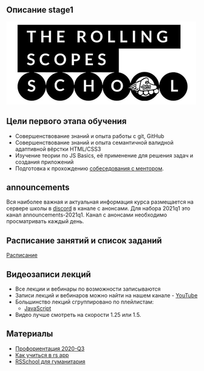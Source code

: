 ## Описание stage1
![](images/description.png)

## Цели первого этапа обучения
- Совершенствование знаний и опыта работы с git, GitHub
- Совершенствование знаний и опыта семантичной валидной адаптивной вёрстки HTML/CSS3 
- Изучение теории по JS Basics, её применение для решения задач и создания приложений
- Подготовка к прохождению [собеседования с ментором](https://docs.rs.school/#/technical-screening).

## announcements 
Вся наиболее важная и актуальная информация курса размещается на сервере школы в [discord](https://discord.gg/zUr7wWYPXE) в канале с анонсами. Для набора 2021q1 это канал announcements-2021q1. Канал с анонсами необходимо просматривать каждый день.

## Расписание занятий и список заданий
[Расписание](https://docs.google.com/spreadsheets/d/1oM2O8DtjC0HodB3j7hcIResaWBw8P18tXkOl1ymelvE/edit#gid=0)

## Видеозаписи лекций
- Все лекции и вебинары по возможности записываются
- Записи лекций и вебинаров можно найти на нашем канале - [YouTube](https://youtube.com/c/rollingscopesschool)
- Большинство лекций сгруппировано по плейлистам:
  - [JavaScript](https://www.youtube.com/playlist?list=PLzLiprpVuH8dBpVvTEqiXve3N0Efat9Z7)
- Видео лучше смотреть на скорости 1.25 или 1.5.

## Материалы
- [Профориентация 2020-Q3](https://youtu.be/pQ0hr5U8RL0)
- [Как учиться в rs app](https://youtu.be/v_69DaeZ7dM)
- [RSSchool для гуманитария](https://youtu.be/mCnOni_mqdk)
